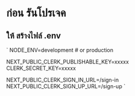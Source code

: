 # ก่อน รันโปรเจค

## ให้ สร้างไฟล์ .env

`
NODE_ENV=development # or production

NEXT_PUBLIC_CLERK_PUBLISHABLE_KEY=xxxxx
CLERK_SECRET_KEY=xxxxx

NEXT_PUBLIC_CLERK_SIGN_IN_URL=/sign-in
NEXT_PUBLIC_CLERK_SIGN_UP_URL=/sign-up
`

